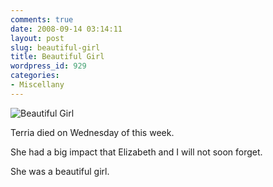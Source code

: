 ```yaml
---
comments: true
date: 2008-09-14 03:14:11
layout: post
slug: beautiful-girl
title: Beautiful Girl
wordpress_id: 929
categories:
- Miscellany
---
```


![Beautiful Girl](http://ryanfitzer.com/main/wp-content/uploads/2008/09/tierra.jpg)

Terria died on Wednesday of this week.

She had a big impact that Elizabeth and I will not soon forget.

She was a beautiful girl.
